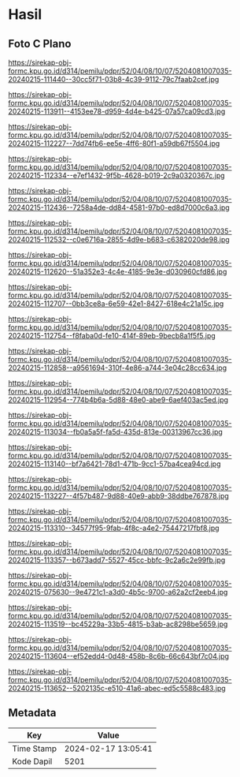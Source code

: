 # Hasil

## Foto C Plano

https://sirekap-obj-formc.kpu.go.id/d314/pemilu/pdpr/52/04/08/10/07/5204081007035-20240215-111440--30cc5f71-03b8-4c39-9112-79c7faab2cef.jpg

https://sirekap-obj-formc.kpu.go.id/d314/pemilu/pdpr/52/04/08/10/07/5204081007035-20240215-113911--4153ee78-d959-4d4e-b425-07a57ca09cd3.jpg

https://sirekap-obj-formc.kpu.go.id/d314/pemilu/pdpr/52/04/08/10/07/5204081007035-20240215-112227--7dd74fb6-ee5e-4ff6-80f1-a59db67f5504.jpg

https://sirekap-obj-formc.kpu.go.id/d314/pemilu/pdpr/52/04/08/10/07/5204081007035-20240215-112334--e7ef1432-9f5b-4628-b019-2c9a0320367c.jpg

https://sirekap-obj-formc.kpu.go.id/d314/pemilu/pdpr/52/04/08/10/07/5204081007035-20240215-112436--7258a4de-dd84-4581-97b0-ed8d7000c6a3.jpg

https://sirekap-obj-formc.kpu.go.id/d314/pemilu/pdpr/52/04/08/10/07/5204081007035-20240215-112532--c0e6716a-2855-4d9e-b683-c6382020de98.jpg

https://sirekap-obj-formc.kpu.go.id/d314/pemilu/pdpr/52/04/08/10/07/5204081007035-20240215-112620--51a352e3-4c4e-4185-9e3e-d030960cfd86.jpg

https://sirekap-obj-formc.kpu.go.id/d314/pemilu/pdpr/52/04/08/10/07/5204081007035-20240215-112707--0bb3ce8a-6e59-42e1-8427-618e4c21a15c.jpg

https://sirekap-obj-formc.kpu.go.id/d314/pemilu/pdpr/52/04/08/10/07/5204081007035-20240215-112754--f8faba0d-fe10-414f-89eb-9becb8a1f5f5.jpg

https://sirekap-obj-formc.kpu.go.id/d314/pemilu/pdpr/52/04/08/10/07/5204081007035-20240215-112858--a9561694-310f-4e86-a744-3e04c28cc634.jpg

https://sirekap-obj-formc.kpu.go.id/d314/pemilu/pdpr/52/04/08/10/07/5204081007035-20240215-112954--774b4b6a-5d88-48e0-abe9-6aef403ac5ed.jpg

https://sirekap-obj-formc.kpu.go.id/d314/pemilu/pdpr/52/04/08/10/07/5204081007035-20240215-113034--fb0a5a5f-fa5d-435d-813e-00313967cc36.jpg

https://sirekap-obj-formc.kpu.go.id/d314/pemilu/pdpr/52/04/08/10/07/5204081007035-20240215-113140--bf7a6421-78d1-471b-9cc1-57ba4cea94cd.jpg

https://sirekap-obj-formc.kpu.go.id/d314/pemilu/pdpr/52/04/08/10/07/5204081007035-20240215-113227--4f57b487-9d88-40e9-abb9-38ddbe767878.jpg

https://sirekap-obj-formc.kpu.go.id/d314/pemilu/pdpr/52/04/08/10/07/5204081007035-20240215-113310--34577f95-9fab-4f8c-a4e2-75447217fbf8.jpg

https://sirekap-obj-formc.kpu.go.id/d314/pemilu/pdpr/52/04/08/10/07/5204081007035-20240215-113357--b673add7-5527-45cc-bbfc-9c2a6c2e99fb.jpg

https://sirekap-obj-formc.kpu.go.id/d314/pemilu/pdpr/52/04/08/10/07/5204081007035-20240215-075630--9e4721c1-a3d0-4b5c-9700-a62a2cf2eeb4.jpg

https://sirekap-obj-formc.kpu.go.id/d314/pemilu/pdpr/52/04/08/10/07/5204081007035-20240215-113519--bc45229a-33b5-4815-b3ab-ac8298be5659.jpg

https://sirekap-obj-formc.kpu.go.id/d314/pemilu/pdpr/52/04/08/10/07/5204081007035-20240215-113604--ef52edd4-0d48-458b-8c6b-66c643bf7c04.jpg

https://sirekap-obj-formc.kpu.go.id/d314/pemilu/pdpr/52/04/08/10/07/5204081007035-20240215-113652--5202135c-e510-41a6-abec-ed5c5588c483.jpg


## Metadata

| Key        | Value               |
| ---------- | ------------------- |
| Time Stamp | 2024-02-17 13:05:41 |
| Kode Dapil | 5201                |



